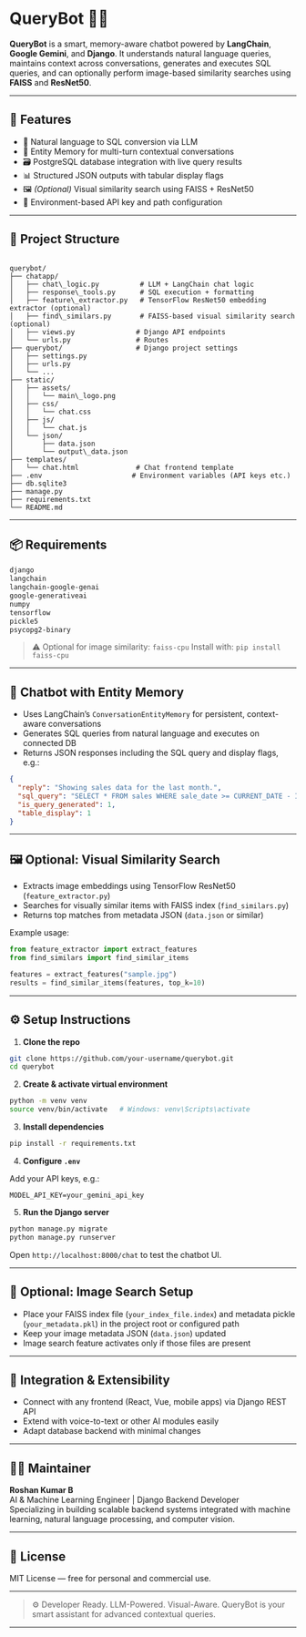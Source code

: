 # QueryBot 🧠💬

**QueryBot** is a smart, memory-aware chatbot powered by **LangChain**, **Google Gemini**, and **Django**. It understands natural language queries, maintains context across conversations, generates and executes SQL queries, and can optionally perform image-based similarity searches using **FAISS** and **ResNet50**.

---

## 🚀 Features

- 💬 Natural language to SQL conversion via LLM  
- 🧠 Entity Memory for multi-turn contextual conversations  
- 🗃️ PostgreSQL database integration with live query results  
- 📊 Structured JSON outputs with tabular display flags  
- 🖼️ *(Optional)* Visual similarity search using FAISS + ResNet50  
- 🔐 Environment-based API key and path configuration  

---

## 📂 Project Structure

```

querybot/
├── chatapp/
│   ├── chat\_logic.py          # LLM + LangChain chat logic
│   ├── response\_tools.py      # SQL execution + formatting
│   ├── feature\_extractor.py   # TensorFlow ResNet50 embedding extractor (optional)
│   ├── find\_similars.py       # FAISS-based visual similarity search (optional)
│   ├── views.py               # Django API endpoints
│   └── urls.py                # Routes
├── querybot/                  # Django project settings
│   ├── settings.py
│   ├── urls.py
│   └── ...
├── static/
│   ├── assets/
│   │   └── main\_logo.png
│   ├── css/
│   │   └── chat.css
│   ├── js/
│   │   └── chat.js
│   └── json/
│       ├── data.json
│       └── output\_data.json
├── templates/
│   └── chat.html              # Chat frontend template
├── .env                      # Environment variables (API keys etc.)
├── db.sqlite3
├── manage.py
├── requirements.txt
└── README.md
```



---

## 📦 Requirements

```bash
django
langchain
langchain-google-genai
google-generativeai
numpy
tensorflow
pickle5
psycopg2-binary
````

> ⚠️ Optional for image similarity:
> `faiss-cpu`
> Install with: `pip install faiss-cpu`

---

## 🧠 Chatbot with Entity Memory

* Uses LangChain’s `ConversationEntityMemory` for persistent, context-aware conversations
* Generates SQL queries from natural language and executes on connected DB
* Returns JSON responses including the SQL query and display flags, e.g.:

```json
{
  "reply": "Showing sales data for the last month.",
  "sql_query": "SELECT * FROM sales WHERE sale_date >= CURRENT_DATE - INTERVAL '30 days';",
  "is_query_generated": 1,
  "table_display": 1
}
```

---

## 🖼️ Optional: Visual Similarity Search

* Extracts image embeddings using TensorFlow ResNet50 (`feature_extractor.py`)
* Searches for visually similar items with FAISS index (`find_similars.py`)
* Returns top matches from metadata JSON (`data.json` or similar)

Example usage:

```python
from feature_extractor import extract_features
from find_similars import find_similar_items

features = extract_features("sample.jpg")
results = find_similar_items(features, top_k=10)
```

---

## ⚙️ Setup Instructions

1. **Clone the repo**

```bash
git clone https://github.com/your-username/querybot.git
cd querybot
```

2. **Create & activate virtual environment**

```bash
python -m venv venv
source venv/bin/activate   # Windows: venv\Scripts\activate
```

3. **Install dependencies**

```bash
pip install -r requirements.txt
```

4. **Configure `.env`**

Add your API keys, e.g.:

```
MODEL_API_KEY=your_gemini_api_key
```

5. **Run the Django server**

```bash
python manage.py migrate
python manage.py runserver
```

Open `http://localhost:8000/chat` to test the chatbot UI.

---

## 🔧 Optional: Image Search Setup

* Place your FAISS index file (`your_index_file.index`) and metadata pickle (`your_metadata.pkl`) in the project root or configured path
* Keep your image metadata JSON (`data.json`) updated
* Image search feature activates only if those files are present

---

## 🤝 Integration & Extensibility

* Connect with any frontend (React, Vue, mobile apps) via Django REST API
* Extend with voice-to-text or other AI modules easily
* Adapt database backend with minimal changes

---

## 🧑‍💻 Maintainer

**Roshan Kumar B**  
AI & Machine Learning Engineer | Django Backend Developer  
Specializing in building scalable backend systems integrated with machine learning, natural language processing, and computer vision.

---

## 📄 License

MIT License — free for personal and commercial use.

---

> ⚙️ Developer Ready. LLM-Powered. Visual-Aware. QueryBot is your smart assistant for advanced contextual queries.

---
